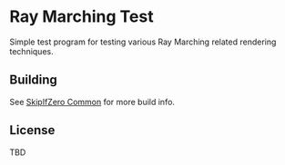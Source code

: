 # Ray Marching Test

Simple test program for testing various Ray Marching related rendering techniques.

## Building
See [SkipIfZero Common](https://github.com/SkipIfZero/SkipIfZeroCommon) for more build info.

## License

TBD